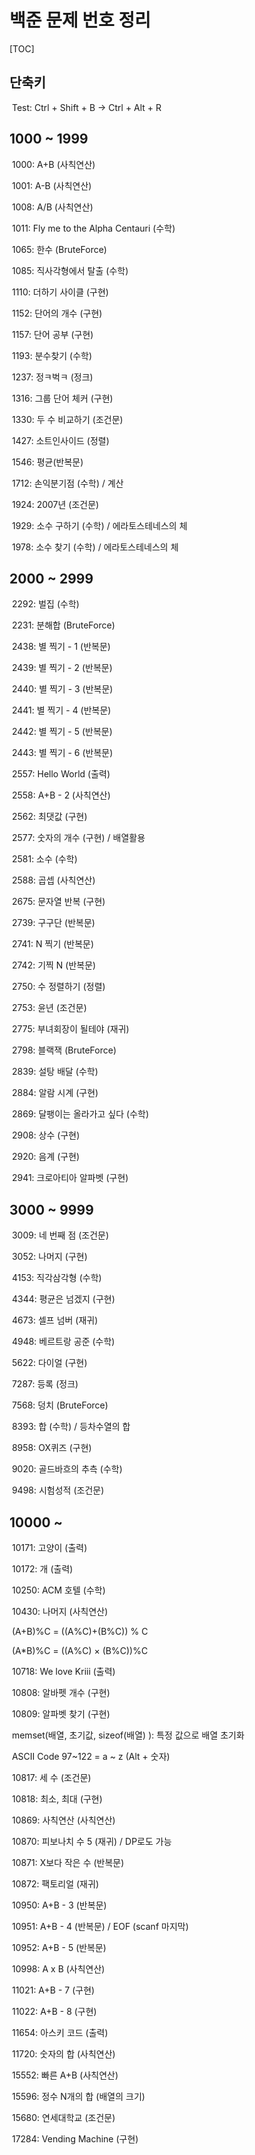 # 백준 문제 번호 정리

[TOC]

## 단축키

​	Test: Ctrl + Shift + B -> Ctrl + Alt + R

## 1000 ~ 1999

​	1000: A+B (사칙연산)

​	1001: A-B (사칙연산)

​	1008: A/B (사칙연산)

​	1011: Fly me to the Alpha Centauri (수학)

​	1065: 한수 (BruteForce)

​	1085: 직사각형에서 탈출 (수학)

​	1110: 더하기 사이클 (구현)

​	1152: 단어의 개수 (구현)

​	1157: 단어 공부 (구현)

​	1193: 분수찾기 (수학)

​	1237: 정ㅋ벅ㅋ (정크)

​	1316: 그룹 단어 체커 (구현)

​	1330: 두 수 비교하기 (조건문)

​	1427: 소트인사이드 (정렬)

​	1546: 평균(반복문)

​	1712: 손익분기점 (수학)  / 계산

​	1924: 2007년 (조건문)

​	1929: 소수 구하기 (수학)	/ 에라토스테네스의 체

​	1978: 소수 찾기 (수학) / 에라토스테네스의 체

## 2000 ~ 2999

​	2292: 벌집 (수학)

​	2231: 분해합 (BruteForce)

​	2438: 별 찍기 - 1 (반복문)

​	2439: 별 찍기 - 2 (반복문)

​	2440: 별 찍기 - 3 (반복문)

​	2441: 별 찍기 - 4 (반복문)

​	2442: 별 찍기 - 5 (반복문)

​	2443: 별 찍기 - 6 (반복문)

​	2557: Hello World (출력)

​	2558: A+B - 2 (사칙연산)

​	2562: 최댓값 (구현)

​	2577: 숫자의 개수 (구현) / 배열활용

​	2581: 소수 (수학)

​	2588: 곱셉 (사칙연산)

​	2675: 문자열 반복 (구현)

​	2739: 구구단 (반복문)

​	2741: N 찍기 (반복문)

​	2742: 기찍 N (반복문)

​	2750: 수 정렬하기 (정렬)

​	2753: 윤년 (조건문)

​	2775: 부녀회장이 될테야 (재귀)

​	2798: 블랙잭 (BruteForce)

​	2839: 설탕 배달 (수학)

​	2884: 알람 시계 (구현)

​	2869: 달팽이는 올라가고 싶다 (수학)

​	2908: 상수 (구현)

​	2920: 음계 (구현)

​	2941: 크로아티아 알파벳 (구현)

## 3000 ~ 9999

​	3009: 네 번째 점 (조건문)

​	3052: 나머지 (구현)

​	4153: 직각삼각형 (수학)

​	4344: 평균은 넘겠지 (구현)

​	4673: 셀프 넘버 (재귀)

​	4948: 베르트랑 공준 (수학)

​	5622: 다이얼 (구현)

​	7287: 등록 (정크)

​	7568: 덩치 (BruteForce)

​	8393: 합 (수학) / 등차수열의 합

​	8958: OX퀴즈 (구현)

​	9020: 골드바흐의 추측 (수학)

​	9498: 시험성적 (조건문)

## 10000 ~

​	10171: 고양이 (출력)

​	10172: 개 (출력)

​	10250: ACM 호텔 (수학)

​	10430: 나머지 (사칙연산)

​		(A+B)%C = ((A%C)+(B%C)) % C

​		(A*B)%C = ((A%C) × (B%C))%C

​	10718: We love Kriii (출력)

​	10808: 알바펫 개수 (구현)

​	10809: 알파벳 찾기 (구현)

​		memset(배열, 초기값, sizeof(배열) ): 특정 값으로 배열 초기화

​		ASCII Code 97~122 = a ~ z (Alt + 숫자)

​	10817: 세 수 (조건문)

​	10818: 최소, 최대 (구현)

​	10869: 사칙연산 (사칙연산)

​	10870: 피보나치 수 5 (재귀) / DP로도 가능

​	10871: X보다 작은 수 (반복문)

​	10872: 팩토리얼 (재귀)

​	10950: A+B - 3 (반복문)

​	10951: A+B - 4 (반복문)	/ EOF (scanf 마지막)

​	10952: A+B - 5 (반복문)

​	10998: A x B (사칙연산)

​	11021: A+B - 7 (구현)

​	11022: A+B - 8 (구현)

​	11654: 아스키 코드 (출력)

​	11720: 숫자의 합 (사칙연산)

​	15552: 빠른 A+B (사칙연산)

​	15596: 정수 N개의 합 (배열의 크기)

​	15680: 연세대학교 (조건문)

​	17284: Vending Machine (구현)

